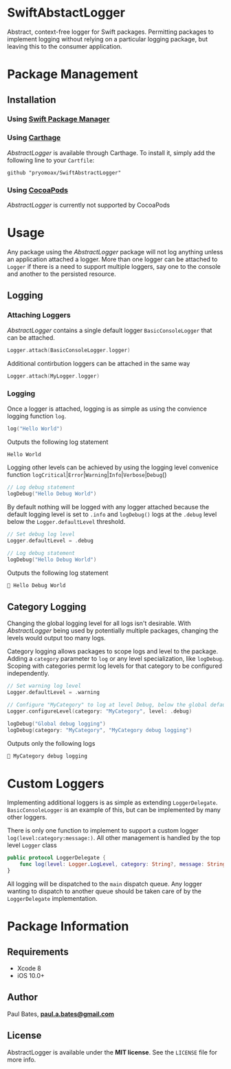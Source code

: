 # SwiftAbstactLogger

Abstract, context-free logger for Swift packages. Permitting packages to implement logging without relying on a particular logging package, but leaving this to the consumer application.

# Package Management

## Installation

### Using [Swift Package Manager](https://swift.org/package-manager/)

### Using [Carthage](https://github.com/Carthage/Carthage)

*AbstractLogger* is available through Carthage. To install it, simply add the following line to your `Cartfile`:

```
github "pryomoax/SwiftAbstractLogger"
```

### Using [CocoaPods](http://cocoapods.org)

*AbstractLogger* is currently not supported by CocoaPods


# Usage

Any package using the *AbstractLogger* package will not log anything unless an application attached a logger. More than one logger can be attached to `Logger` if there is a need to support multiple loggers, say one to the console and another to the persisted resource.

## Logging

### Attaching Loggers

*AbstractLogger* contains a single default logger `BasicConsoleLogger` that can be attached.

```swift
Logger.attach(BasicConsoleLogger.logger)
```

Additional contirbution loggers can be attached in the same way

```swift
Logger.attach(MyLogger.logger)
```

### Logging 

Once a logger is attached, logging is as simple as using the convience logging function `log`.

```swift
log("Hello World")
```

Outputs the following log statement

```bash
Hello World
```

Logging other levels can be achieved by using the logging level convenice function `logCritical`|`Error`|`Warning`|`Info`|`Verbose`|`Debug`()

```swift
// Log debug statement
logDebug("Hello Debug World")
```

By default nothing will be logged with any logger attached because the default logging level is set to `.info` and `logDebug()` logs at the `.debug` level below the `Logger.defaultLevel` threshold.

```swift
// Set debug log level
Logger.defaultLevel = .debug

// Log debug statement
logDebug("Hello Debug World")
```

Outputs the following log statement

```bash
🐞 Hello Debug World
```

## Category Logging

Changing the global logging level for all logs isn't desirable. With *AbstractLogger* being used by potentially multiple packages, changing the levels would output too many logs. 

Category logging allows packages to scope logs and level to the package. Adding a `category` parameter to `log` or any level specialization, like `logDebug`. Scoping with categories permit log levels for that category to be configured independently.

```swift
// Set warning log level
Logger.defaultLevel = .warning

// Configure "MyCategory" to log at level Debug, below the global default level
Logger.configureLevel(category: "MyCategory", level: .debug)

logDebug("Global debug logging")
logDebug(category: "MyCategory", "MyCategory debug logging")
```

Outputs only the following logs

```bash
🐞 MyCategory debug logging
```

# Custom Loggers

Implementing additional loggers is as simple as extending `LoggerDelegate`. `BasicConsoleLogger` is an example of this, but can be implemented by many other loggers. 

There is only one function to implement to support a custom logger `log(level:category:message:)`. All other management is handled by the top level `Logger` class

```swift
public protocol LoggerDelegate {
	func log(level: Logger.LogLevel, category: String?, message: String)
}
```

All logging will be dispatched to the `main` dispatch queue. Any logger wanting to dispatch to another queue should be taken care of by the `LoggerDelegate` implementation.

# Package Information

## Requirements

* Xcode 8
* iOS 10.0+

## Author

Paul Bates, **[paul.a.bates@gmail.com](mailto:paul.a.bates@gmail.com)**

## License

AbstractLogger is available under the **MIT license**. See the `LICENSE` file for more info.